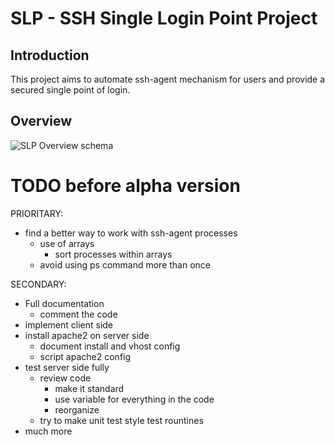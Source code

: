 SLP - SSH Single Login Point Project
===

Introduction
--------

This project aims to automate ssh-agent mechanism for users and provide a secured single point of login.

Overview
--------

![SLP Overview schema](https://www.lucidchart.com/publicSegments/view/51abe29b-f344-465c-b2b9-29720a005a97/image.png "SLP Overview schema")

TODO before alpha version
===

PRIORITARY:
- find a better way to work with ssh-agent processes
  - use of arrays
    - sort processes within arrays
  - avoid using ps command more than once

SECONDARY:
- Full documentation
  - comment the code
- implement client side
- install apache2 on server side
  - document install and vhost config
  - script apache2 config
- test server side fully
  - review code
    - make it standard
    - use variable for everything in the code
    - reorganize
  - try to make unit test style test rountines
- much more


